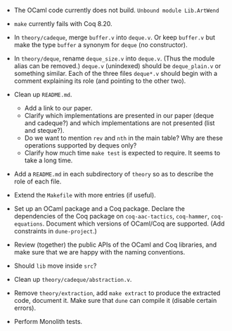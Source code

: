 * The OCaml code currently does not build.
  `Unbound module Lib.ArtWend`

* `make` currently fails with Coq 8.20.

* In `theory/cadeque`, merge `buffer.v` into `deque.v`.
  Or keep `buffer.v` but make the type `buffer` a synonym for `deque` (no constructor).

* In `theory/deque`, rename `deque_size.v` into `deque.v`. (Thus the module alias can be removed.)
  `deque.v` (unindexed) should be `deque_plain.v` or something similar.
  Each of the three files `deque*.v` should begin with a comment
  explaining its role (and pointing to the other two).

* Clean up `README.md`.

  + Add a link to our paper.
  + Clarify which implementations are presented in our paper (deque and cadeque?)
    and which implementations are not presented (list and steque?).
  + Do we want to mention `rev` and `nth` in the main table?
    Why are these operations supported by deques only?
  + Clarify how much time `make test` is expected to require.
    It seems to take a long time.

* Add a `README.md` in each subdirectory of `theory`
  so as to describe the role of each file.

* Extend the `Makefile` with more entries (if useful).

* Set up an OCaml package and a Coq package.
  Declare the dependencies of the Coq package
  on `coq-aac-tactics`, `coq-hammer`, `coq-equations`.
  Document which versions of OCaml/Coq are supported.
  (Add constraints in `dune-project`.)

* Review (together) the public APIs of the OCaml and Coq libraries,
  and make sure that we are happy with the naming conventions.

* Should `lib` move inside `src`?

* Clean up `theory/cadeque/abstraction.v`.

* Remove `theory/extraction`,
  add `make extract` to produce the extracted code,
  document it.
  Make sure that `dune` can compile it
  (disable certain errors).

* Perform Monolith tests.
